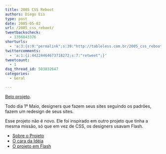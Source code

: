 ```yaml
---
title: 2005 CSS Reboot
authors: Diego Eis
type: post
date: 2005-05-02
url: /2005_css_reboot/
tweetbackscheck:
  - 1356043376
shorturls:
  - 'a:3:{s:9:"permalink";s:39:"http://tableless.com.br/2005_css_reboot";s:7:"tinyurl";s:26:"http://tinyurl.com/3vlr7v5";s:4:"isgd";s:19:"http://is.gd/qYummG";}'
twittercomments:
  - 'a:1:{i:44224464673718272;s:7:"retweet";}'
tweetcount:
  - 1
dsq_thread_id: 503032647
categories:
  - Geral

---
```

[Belo projeto][1].
              
Todo dia 1º Maio, designers que fazem seus sites seguindo os padrões, fazem um redesign de seus sites. 

Esse projeto não é novo. Ele foi inspirado em outro projeto que tinha a mesma missão, só que em vez de CSS, os designers usavam Flash. 

  * [Sobre o Projeto][2]
  * [O cara da Idéia][3]
  * [O projeto em Flash][4]

 [1]: http://www.cssreboot.com/
 [2]: http://www.cssreboot.com/about/
 [3]: http://www.benjaminadam.com/archives/2005/03/03/css-web-standards-may-1st-reboot
 [4]: http://www.may1reboot.com